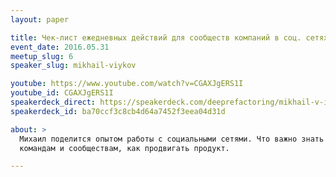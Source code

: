 ```yaml
---
layout: paper

title: Чек-лист ежедневных действий для сообществ компаний в соц. сетях
event_date: 2016.05.31
meetup_slug: 6
speaker_slug: mikhail-viykov

youtube: https://www.youtube.com/watch?v=CGAXJgERS1I
youtube_id: CGAXJgERS1I
speakerdeck_direct: https://speakerdeck.com/deeprefactoring/mikhail-v-iukov-chiek-list-iezhiednievnykh-dieistvii-dlia-soobshchiestv-kompanii-v-sots-sietiakh#
speakerdeck_id: ba70ccf3c8cb4d64a7452f3eea04d31d

about: >
  Михаил поделится опытом работы с социальными сетями. Что важно знать 
  командам и сообществам, как продвигать продукт.

---
```

